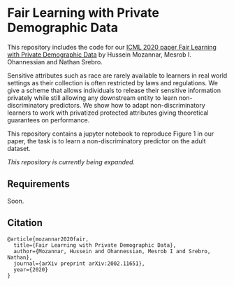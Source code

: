 # Fair Learning with Private Demographic Data

This repository includes the code  for our [ICML 2020 paper Fair Learning with Private Demographic Data](https://arxiv.org/pdf/2002.11651.pdf) by Hussein Mozannar, Mesrob I. Ohannessian and Nathan Srebro.



Sensitive attributes such as race are rarely available to learners in real world settings as their
collection is often restricted by laws and regulations. We give a scheme that allows individuals
to release their sensitive information privately while still allowing any downstream entity to
learn non-discriminatory predictors. We show how to adapt non-discriminatory learners to work
with privatized protected attributes giving theoretical guarantees on performance.

This repository contains a jupyter notebook to reproduce Figure 1 in our paper, the task is to learn a non-discriminatory predictor on the adult dataset.



_This repository is currently being expanded._

## Requirements
Soon.



## Citation

```
@article{mozannar2020fair,
  title={Fair Learning with Private Demographic Data},
  author={Mozannar, Hussein and Ohannessian, Mesrob I and Srebro, Nathan},
  journal={arXiv preprint arXiv:2002.11651},
  year={2020}
}
```
